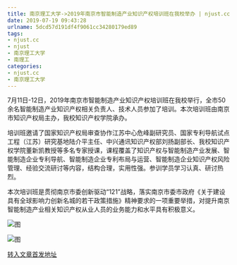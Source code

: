 ```yaml
---
title: 南京理工大学->2019年南京市智能制造产业知识产权培训班在我校举办 | njust.cc
date: 2019-07-19 09:43:28
urlname: 5dcd57d191df4f9061cc34280179ed89
tags: 
- njust.cc
- njust
- 南京理工大学
- 南理工
categories:
- njust.cc
- 南京理工大学
---
```



7月11日-12日，2019年南京市智能制造产业知识产权培训班在我校举行，全市50余名智能制造产业知识产权相关负责人、技术人员参加了培训。本次培训班由南京市知识产权局主办，我校知识产权学院承办。

培训班邀请了国家知识产权局审查协作江苏中心危峰副研究员、国家专利导航试点工程（江苏）研究基地陆介平主任、中兴通讯知识产权部刘扬副部长、我校知识产权学院董新凯教授等多名专家授课，课程覆盖了知识产权与智能制造产业发展、智能制造企业专利导航、智能制造企业专利布局与运营、智能制造企业知识产权风险管理、经验交流研讨等内容，结构合理，实用性强。参训学员学习认真、研讨热烈。

本次培训班是贯彻南京市委创新驱动“121”战略，落实南京市委市政府《关于建设具有全球影响力创新名城的若干政策措施》精神要求的一项重要举措，对提升南京智能制造产业相关知识产权从业人员的业务能力和水平具有积极意义。



![图](http://zs.njust.edu.cn/_upload/article/images/64/d7/abd5d18c4d589de500bfc7d2e946/496e86e6-dfb6-4168-bbc1-7853b5cd08d5.jpg)

![图](http://zs.njust.edu.cn/_upload/article/images/64/d7/abd5d18c4d589de500bfc7d2e946/4f17402c-85fa-467d-8537-f428a3f2feab.jpg)

[转入文章首发地址](http://zs.njust.edu.cn/20/33/c4621a204851/page.htm)